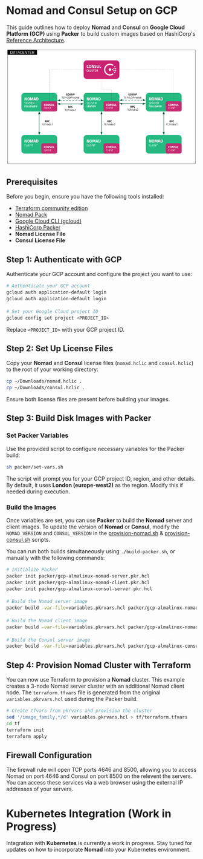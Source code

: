 # Nomad and Consul Setup on GCP

This guide outlines how to deploy **Nomad** and **Consul** on **Google Cloud Platform (GCP)** using **Packer** to build custom images based on HashiCorp's [Reference Architecture](https://developer.hashicorp.com/nomad/tutorials/enterprise/production-reference-architecture-vm-with-consul).

![Reference Diagram](./docs/reference-diagram.png)

## Prerequisites

Before you begin, ensure you have the following tools installed:

- [Terraform community edition](https://developer.hashicorp.com/terraform/install)
- [Nomad Pack](https://developer.hashicorp.com/nomad/tutorials/nomad-pack/nomad-pack-intro)
- [Google Cloud CLI (gcloud)](https://cloud.google.com/sdk/docs/install)
- [HashiCorp Packer](https://developer.hashicorp.com/packer/tutorials/docker-get-started/get-started-install-cli)
- **Nomad License File**
- **Consul License File**

## Step 1: Authenticate with GCP

Authenticate your GCP account and configure the project you want to use:

```bash
# Authenticate your GCP account
gcloud auth application-default login
gcloud auth application-default login

# Set your Google Cloud project ID
gcloud config set project <PROJECT_ID>
```

Replace `<PROJECT_ID>` with your GCP project ID.

## Step 2: Set Up License Files

Copy your **Nomad** and **Consul** license files (`nomad.hclic` and `consul.hclic`) to the root of your working directory:

```bash
cp ~/Downloads/nomad.hclic .
cp ~/Downloads/consul.hclic .
```

Ensure both license files are present before building your images.

## Step 3: Build Disk Images with Packer

### Set Packer Variables

Use the provided script to configure necessary variables for the Packer build:

```bash
sh packer/set-vars.sh
```

The script will prompt you for your GCP project ID, region, and other details. By default, it uses **London (europe-west2)** as the region. Modify this if needed during execution.

### Build the Images

Once variables are set, you can use **Packer** to build the **Nomad** server and client images. To update the version of **Nomad** or **Consul**, modify the `NOMAD_VERSION` and `CONSUL_VERSION` in the [provision-nomad.sh](./packer/scripts/provision-nomad.sh) & [provision-consul.sh](./packer/scripts/provision-consul.sh) scripts.

You can run both builds simultaneously using `./build-packer.sh`, or manually with the following commands:

```bash
# Initialize Packer
packer init packer/gcp-almalinux-nomad-server.pkr.hcl
packer init packer/gcp-almalinux-nomad-client.pkr.hcl
packer init packer/gcp-almalinux-consul-server.pkr.hcl

# Build the Nomad server image
packer build -var-file=variables.pkrvars.hcl packer/gcp-almalinux-nomad-server.pkr.hcl

# Build the Nomad client image
packer build -var-file=variables.pkrvars.hcl packer/gcp-almalinux-nomad-client.pkr.hcl

# Build the Consul server image
packer build -var-file=variables.pkrvars.hcl packer/gcp-almalinux-consul-server.pkr.hcl
```

## Step 4: Provision Nomad Cluster with Terraform

You can now use Terraform to provision a **Nomad** cluster. This example creates a 3-node Nomad server cluster with an additional Nomad client node. The `terraform.tfvars` file is generated from the original `variables.pkrvars.hcl` used during the Packer build.

```bash
# Create tfvars from pkrvars and provision the cluster
sed '/image_family.*/d' variables.pkrvars.hcl > tf/terraform.tfvars
cd tf
terraform init
terraform apply
```

## Firewall Configuration
The firewall rule will open TCP ports 4646 and 8500, allowing you to access Nomad on port 4646 and Consul on port 8500 on the relevent the servers. You can access these services via a web browser using the external IP addresses of your servers. 

# Kubernetes Integration (Work in Progress)

Integration with **Kubernetes** is currently a work in progress. Stay tuned for updates on how to incorporate **Nomad** into your Kubernetes environment.
